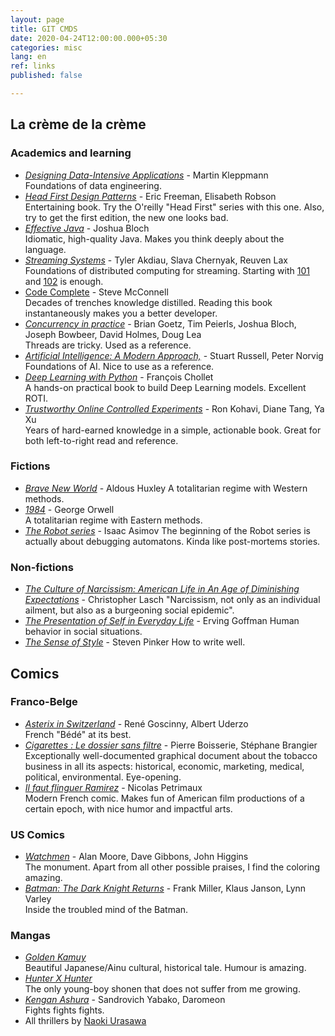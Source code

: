 ```yaml
---
layout: page
title: GIT CMDS
date: 2020-04-24T12:00:00.000+05:30
categories: misc
lang: en
ref: links
published: false

---
```

## La crème de la crème

### Academics and learning

* [_Designing Data-Intensive Applications_](https://dataintensive.net/) - Martin Kleppmann  
  Foundations of data engineering.
* [_Head First Design Patterns_](https://www.goodreads.com/book/show/58128.Head_First_Design_Patterns) -  Eric Freeman, Elisabeth Robson  
  Entertaining book. Try the O'reilly "Head First" series with this one. Also, try to get the first edition, the new one looks bad.
* [_Effective Java_](https://www.goodreads.com/book/show/34927404-effective-java) - Joshua Bloch  
  Idiomatic, high-quality Java. Makes you think deeply about the language.
* [_Streaming Systems_](http://streamingsystems.net/) - Tyler Akdiau, Slava Chernyak, Reuven Lax  
  Foundations of distributed computing for streaming. Starting with [101](https://www.oreilly.com/radar/the-world-beyond-batch-streaming-101/) and [102](https://www.oreilly.com/radar/the-world-beyond-batch-streaming-102/) is enough.
* [Code Complete](https://www.goodreads.com/book/show/4845.Code_Complete) - Steve McConnell  
  Decades of trenches knowledge distilled. Reading this book instantaneously makes you a better developer.
* [_Concurrency in practice_](https://www.goodreads.com/book/show/127932.Java_Concurrency_in_Practice) - Brian Goetz, Tim Peierls, Joshua Bloch, Joseph Bowbeer, David Holmes, Doug Lea  
  Threads are tricky. Used as a reference.
* [_Artificial Intelligence: A Modern Approach,_](http://aima.cs.berkeley.edu/) - Stuart Russell, Peter Norvig  
  Foundations of AI. Nice to use as a reference.
* [_Deep Learning with Python_](https://www.manning.com/books/deep-learning-with-python) - François Chollet  
  A hands-on practical book to build Deep Learning models. Excellent ROTI.
* [_Trustworthy Online Controlled Experiments_](https://www.goodreads.com/book/show/51635906-trustworthy-online-controlled-experiments) - Ron Kohavi, Diane Tang, Ya Xu  
  Years of hard-earned knowledge in a simple, actionable book. Great for both left-to-right read and reference.

### Fictions

* [_Brave New World_](https://www.goodreads.com/book/show/5129.Brave_New_World) - Aldous Huxley
  A totalitarian regime with Western methods.
* [_1984_](https://www.goodreads.com/book/show/40961427-1984?from_search=true&from_srp=true&qid=zY0FCMwHcw&rank=1) - George Orwell  
  A totalitarian regime with Eastern methods.
* [_The Robot series_](https://www.goodreads.com/book/show/41804.I_Robot?from_search=true&from_srp=true&qid=6G5binNbho&rank=1) - Isaac Asimov
  The beginning of the Robot series is actually about debugging automatons. Kinda like post-mortems stories.

### Non-fictions

* [_The Culture of Narcissism: American Life in An Age of Diminishing Expectations_](https://www.goodreads.com/book/show/38212112-the-culture-of-narcissism?from_search=true&from_srp=true&qid=0gJHo8AKXV&rank=1) - Christopher Lasch "Narcissism, not only as an individual ailment, but also as a burgeoning social epidemic".
* [_The Presentation of Self in Everyday Life_](https://www.goodreads.com/book/show/931984.The_Presentation_of_Self_in_Everyday_Life?from_search=true&from_srp=true&qid=oj77vP9xfB&rank=1) - Erving Goffman Human behavior in social situations.
* [_The Sense of Style_](https://www.goodreads.com/book/show/20821371-the-sense-of-style?from_search=true&from_srp=true&qid=9kYYA7O5Jr&rank=1) - Steven Pinker How to write well.

## Comics

### Franco-Belge

* [_Asterix in Switzerland_](https://www.goodreads.com/book/show/122438.Asterix_in_Switzerland) - René Goscinny, Albert Uderzo  
  French "Bédé" at its best.
* [_Cigarettes : Le dossier sans filtre_](https://www.goodreads.com/book/show/52723789-cigarettes) - Pierre Boisserie, Stéphane Brangier  
  Exceptionally well-documented graphical document about the tobacco business in all its aspects: historical, economic, marketing, medical, political, environmental. Eye-opening.
* [_Il faut flinguer Ramirez_](https://www.goodreads.com/book/show/40390595-il-faut-flinguer-ramirez) - Nicolas Petrimaux  
  Modern French comic. Makes fun of American film productions of a certain epoch, with nice humor and impactful arts.

### US Comics

* [_Watchmen_](https://www.goodreads.com/book/show/472331.Watchmen) - Alan Moore, Dave Gibbons, John Higgins  
  The monument. Apart from all other possible praises, I find the coloring amazing.
* [_Batman: The Dark Knight Returns_](https://www.goodreads.com/book/show/59960.Batman) - Frank Miller, Klaus Janson, Lynn Varley  
  Inside the troubled mind of the Batman.

### Mangas

* [_Golden Kamuy_](https://www.goodreads.com/book/show/32919052-golden-kamuy-vol-1)  
  Beautiful Japanese/Ainu cultural, historical tale. Humour is amazing.
* [_Hunter X Hunter_](https://www.goodreads.com/book/show/1493253.Hunter_x_Hunter_Vol_01)  
  The only young-boy shonen that does not suffer from me growing.
* [_Kengan Ashura_](https://www.goodreads.com/book/show/35235685-kengan-ashura) - Sandrovich Yabako, Daromeon  
  Fights fights fights.
* All thrillers by [Naoki Urasawa](https://www.goodreads.com/author/show/294649.Naoki_Urasawa)